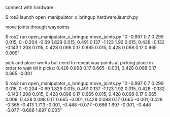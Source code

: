 connect with hardware

$ ros2 launch open_manipulator_x_bringup hardware.launch.py

move joints through waypoints

$ ros2 run open_manipulator_x_bringup move_joints.py "0 -0.997 0.7 0.299 0.015, 0 -0.204 -0.69 1.829 0.015, 0.491 0.137 -1.123 1.92 0.015, 0.428 -0.132 -0.143 1.208 0.015, 0.428 0.098 0.17 0.665 0.015, 0.428 0.098 0.17 0.665 0.009"

pick and place works
but need to repeat way points at picking place in order to wait till it picks: 0.428 0.098 0.17 0.665 -0.001, 0.428 0.098 0.17 0.665 -0.001

$ ros2 run open_manipulator_x_bringup move_joints.py "0 -0.997 0.7 0.299 0.015, 0 -0.204 -0.69 1.829 0.015, 0.491 0.137 -1.123 1.92 0.015, 0.428 -0.132 -0.143 1.208 0.015, 0.428 0.098 0.17 0.665 0.015, 0.428 0.098 0.17 0.665 0.009, 0.428 0.098 0.17 0.665 -0.001, 0.428 0.098 0.17 0.665 -0.001, 0.428 -0.365 -0.413 1.713 -0.001, -0.448 -0.077 -0.686 1.697 -0.001, -0.448 -0.077 -0.686 1.697 0.005"
